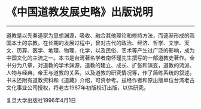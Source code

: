 # 《中国道教发展史略》出版说明

------

道教是以先秦道家为思想渊源，吸收、融合其他理论和修持方法，而逐渐形成的我国本土的宗教。在长期的发展过程中，曾对古代的政治、经济、哲学、文学、天文、历算、医学、地理、物理、化学，以及民俗、艺术等产生过广泛的影响，成为中国文化的主流之一。本书是台湾著名学者南怀瑾先生撰写的一部道教史著作。全书分为八章，对道教的学术渊源，道教的建立、成长、扩张和演变，道教的流派、人物与经典，帝王与道教的关系，以及道教的研究情况等，作了简练系统的叙述。书末还附有道教资料和《道藏》介绍，可资参考。兹经作者和原出版单位台湾老古文化事业公司授权，将老古1987年初版校订出版，以供研究。

复旦大学出版社1996年4月1日

